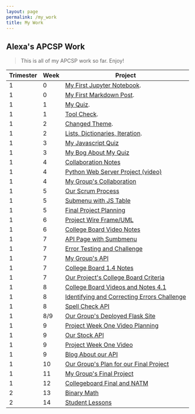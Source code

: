 ```yaml
---
layout: page
permalink: /my_work
title: My Work
---
```


## Alexa's APCSP Work
> This is all  of my APCSP work so far. Enjoy!

| Trimester   | Week        | Project     |
| ----------- | ----------- | ----------- |
| 1           | 0           | [My First Jupyter Notebook](https://alexac54767.github.io/Alexa-Fastpage/notebooks/myjupyternotebook). |
| 1           | 0           | [My First Markdown Post](https://alexac54767.github.io/Alexa-Fastpage/markdown/1). |
 | 1 | 1 | [My Quiz](https://alexac54767.github.io/Alexa-Fastpage/notebooks/myquiz). |
 | 1 | 1 | [Tool Check](https://alexac54767.github.io/Alexa-Fastpage/notebooks/toolchecks).|
 | 1 | 2 | [Changed Theme](https://alexac54767.github.io/Alexa-Fastpage/themes/1).|
| 1 | 2 | [Lists, Dictionaries, Iteration](https://alexac54767.github.io/Alexa-Fastpage/week2/python_lists).|
| 1 | 3 | [My Javascript Quiz](https://studio.code.org/projects/applab/oXLoKpnx1nxP7LAFffT-9ZtHzd4sCSOe2pKINlLZN-o) |
| 1 | 3 | [My Bog About My Quiz](https://alexac54767.github.io/Alexa-Fastpage/javascript/quiz) |
| 1 | 4 | [Collaboration Notes](https://alexac54767.github.io/Alexa-Fastpage/notes/1) |
| 1 | 4 | [Python Web Server Project (video)](https://youtu.be/awcCm8_QRPQ) |
| 1 | 4 | [My Group's Collaboration](https://alexac54767.github.io/Alexa-Fastpage/collaboration/1)|
| 1 | 5 | [Our Scrum Process](https://alexac54767.github.io/Alexa-Fastpage/AgileMethodology/scrumprocess) |
| 1 | 5 | [Submenu with JS Table](https://alexac54767.github.io/Alexa-Fastpage/frontend/overview) |
| 1 | 5 | [Final Project Planning](https://avac54765.github.io/groupfastpage/finalplanning/markdown) |
| 1 | 6 | [Project Wire Frame/UML](https://avac54765.github.io/groupfastpage/finalplanning/wireframe) |
| 1 | 6 | [College Board Video Notes](https://alexac54767.github.io/Alexa-Fastpage/collegeboard/notes) |
| 1 | 7 | [API Page with Sumbmenu](https://alexac54767.github.io/Alexa-Fastpage/api/overview) |
| 1 | 7 | [Error Testing and Challenge](https://alexac54767.github.io/Alexa-Fastpage/collegeboard/error) |
| 1 | 7 | [My Group's API](https://alexac54767.github.io/Alexa-Fastpage/API/SpellCheck) |
| 1 | 7 | [College Board 1.4 Notes](https://alexac54767.github.io/Alexa-Fastpage/collegeboard/notes) |
| 1 | 7 | [Our Project's College Board Criteria](https://avac54765.github.io/groupfastpage/finalplanning/criteria) |
| 1 | 8 | [College Board Videos and Notes 4.1](https://alexac54767.github.io/Alexa-Fastpage/collegeboard/fourpointonenotes) |
| 1 | 8 | [Identifying and Correcting Errors Challenge](https://alexac54767.github.io/Alexa-Fastpage/collegeboard/error) |
| 1 | 8 | [Spell Check API](https://alexac54767.github.io/Alexa-Fastpage/API/SpellCheck) |
| 1 | 8/9 | [Our Group's Deployed Flask Site](https://coolcoders.nighthawkcodescrums.gq/) |
| 1 | 9 | [Project Week One Video Planning](https://alexac54767.github.io/Alexa-Fastpage/video/plan) |
| 1 | 9 | [Our Stock API](https://avac54765.github.io/groupfastpage/data/stocks) |
| 1 | 9 | [Project Week One Video](https://youtu.be/NzPXKw8d5dg) |
| 1 | 9 | [Blog About our API](https://avac54765.github.io/groupfastpage/finalproject/weekone) |
| 1 | 10 | [Our Group's Plan for our Final Project](https://avac54765.github.io/groupfastpage/finalproject/weekone) |
| 1 | 11 | [My Group's Final Project](https://avac54765.github.io/groupfastpage/) |
| 1 | 12 | [Collegeboard Final and NATM](https://alexac54767.github.io/Alexa-Fastpage/final/collegeboard) |
| 2 | 13 | [Binary Math](https://alexac54767.github.io/Alexa-Fastpage/frontend/binary) |
| 2 | 14 | [Student Lessons](https://alexac54767.github.io/Alexa-Fastpage/students/lessons) |